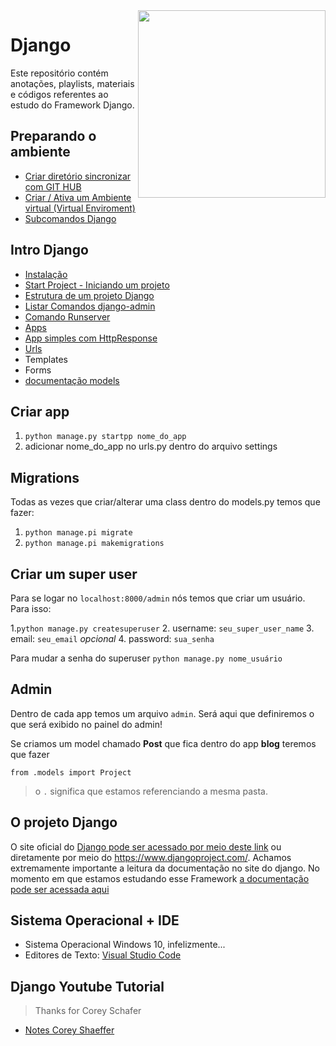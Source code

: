 <img src="https://www.djangoproject.com/m/img/logos/django-logo-negative.png" align="right" width="300px">

# Django

Este repositório contém anotações, playlists, materiais e códigos referentes ao estudo do Framework Django. 

## Preparando o ambiente
- [Criar diretório sincronizar com GIT HUB](https://github.com/andrenevares/andrenevares/blob/master/python/Django/tuts/sincronizar_com_git.md)
- [Criar / Ativa um Ambiente virtual (Virtual Enviroment)](https://github.com/andrenevares/andrenevares/blob/master/python/Django/tuts/virtual_env_criar_ativar.md)
- [Subcomandos Django](https://github.com/andrenevares/andrenevares/blob/master/python/Django/tuts/subcomandos.md)

## Intro Django
- [Instalação](https://github.com/andrenevares/andrenevares/blob/master/python/Django/tuts/instalando_django.md)
- [Start Project - Iniciando um projeto](https://github.com/andrenevares/andrenevares/blob/master/python/Django/tuts/iniciando-projeto-django.md)
- [Estrutura de um projeto Django](https://github.com/andrenevares/andrenevares/blob/master/python/Django/tuts/estrutura-projeto-django..md)
- [Listar Comandos django-admin](https://github.com/andrenevares/andrenevares/blob/master/python/Django/tuts/comandos-admin.md)
- [Comando Runserver](https://github.com/andrenevares/andrenevares/blob/master/python/Django/tuts/comando-runserver.md)
- [Apps](https://github.com/andrenevares/andrenevares/blob/master/python/Django/tuts/apps.md)
- [App simples com HttpResponse](https://github.com/andrenevares/andrenevares/blob/master/python/Django/tuts/app_com_http_response.md)
- [Urls](https://github.com/andrenevares/andrenevares/blob/master/python/Django/tuts/urls.md)
- Templates
- Forms
- [documentação models](https://docs.djangoproject.com/en/3.0/ref/models/fields/#field-types)

## Criar app
1. ```python manage.py startpp nome_do_app```
2. adicionar nome_do_app no urls.py dentro do arquivo settings

## Migrations
Todas as vezes que criar/alterar uma class dentro do models.py temos que fazer:
1. ```python manage.pi migrate```
2. ```python manage.pi makemigrations```



## Criar um super user
Para se logar no ```localhost:8000/admin``` nós temos que criar um usuário.  Para isso:

1.```python manage.py createsuperuser```
2. username: ```seu_super_user_name```
3. email: ```seu_email``` _opcional_
4. password: ```sua_senha``` 

Para mudar a senha do superuser
```python manage.py nome_usuário```

## Admin
Dentro de cada app temos um arquivo ```admin```.  Será aqui que definiremos o que será exibido no painel do admin!

Se criamos um model chamado __Post__ que fica dentro do app __blog__ teremos que fazer

```
from .models import Project
```
> o ```.``` significa que estamos referenciando a mesma pasta.

## O projeto Django
O site oficial do [Django pode ser acessado por meio deste link](https://www.djangoproject.com/) ou diretamente por meio do https://www.djangoproject.com/.  Achamos extremamente importante a leitura da documentação no site do django.  No momento em que estamos estudando esse Framework [a documentação pode ser acessada aqui](https://docs.djangoproject.com/en/3.0/)

## Sistema Operacional + IDE
- Sistema Operacional Windows 10, infelizmente...
- Editores de Texto: [Visual Studio Code](https://code.visualstudio.com/download)

## Django Youtube Tutorial
> Thanks for Corey Schafer

- [Notes Corey Shaeffer](https://github.com/andrenevares/andrenevares/blob/master/python/Django/cursoCoreyShaeffer/readme.md)
